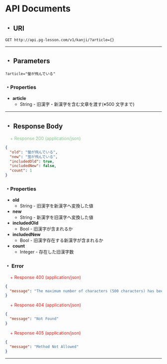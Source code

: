 # API Documents

## ・ URI

```
GET http://api.pg-lesson.com/v1/kanji/?article={}
```

---

## ・ Parameters

```
?article="螢が飛んでいる"
```

### ・Properties

- **article**
  - String - 旧漢字・新漢字を含む文章を渡す(※500 文字まで)

---

## ・ Response Body

<font color=#84C98B>&nbsp;&nbsp;&nbsp;&nbsp;+ Response 200 (application/json)</font>

```json
{
  "old": "螢が飛んでいる",
  "new": "蛍が飛んでいる",
  "includedOld": true,
  "includedNew": false,
  "count": 1
}
```

### ・Properties

- **old**
  - String - 旧漢字を新漢字へ変換した値
- **new**
  - String - 新漢字を旧漢字へ変換した値
- **includedOld**
  - Bool - 旧漢字が含まれるか
- **includedNew**
  - Bool - 旧漢字存在する新漢字が含まれるか
- **count**
  - Integer - 存在した旧漢字数

### ・ Error

<font color=#FA2019>&nbsp;&nbsp;&nbsp;&nbsp;+ Response 400 (application/json)</font>

```json
{
  "message": "The maximum number of characters (500 characters) has been exceeded"
}
```

<font color=#FA2019>&nbsp;&nbsp;&nbsp;&nbsp;+ Response 404 (application/json)</font>

```json
{
  "message": "Not Found"
}
```

<font color=#FA2019>&nbsp;&nbsp;&nbsp;&nbsp;+ Response 405 (application/json)</font>

```json
{
  "message": "Method Not Allowed"
}
```

---

